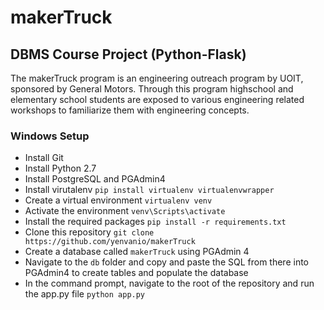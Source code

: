 # makerTruck

## DBMS Course Project (Python-Flask)

The makerTruck program is an engineering outreach program by UOIT, sponsored by General Motors. Through this program highschool and elementary school students are exposed to various engineering related workshops to familiarize them with engineering concepts.

### Windows Setup

- Install Git
- Install Python 2.7
- Install PostgreSQL and PGAdmin4
- Install virutalenv `pip install virtualenv virtualenvwrapper`
- Create a virtual environment `virtualenv venv`
- Activate the environment  `venv\Scripts\activate`
- Install the required packages `pip install -r requirements.txt`
- Clone this repository `git clone https://github.com/yenvanio/makerTruck`
- Create a database called `makerTruck` using PGAdmin 4
- Navigate to the `db` folder and copy and paste the SQL from there into PGAdmin4 to create tables and populate the database
- In the command prompt, navigate to the root of the repository and run the app.py file `python app.py`

